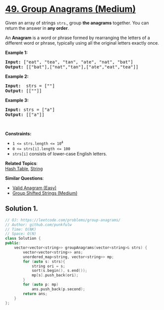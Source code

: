 # [49. Group Anagrams (Medium)](https://leetcode.com/problems/group-anagrams/)

<p>Given an array of strings <code>strs</code>., group <b>the anagrams</b> together. You can return the answer in <b>any order</b>.</p>

<p>An <b>Anagram</b> is a word or phrase formed by rearranging the letters of a different word or phrase, typically using all the original letters exactly once.</p>


<p><strong>Example 1:</strong></p>

<pre><strong>Input:</strong> ["eat", "tea", "tan", "ate", "nat", "bat"]
<strong>Output:</strong> [["bat"],["nat","tan"],["ate","eat","tea"]]
</pre>


<p><strong>Example 2:</strong></p>

<pre><strong>Input:</strong>  strs = [""]
<strong>Output:</strong> [[""]]
</pre>


<p><strong>Example 3:</strong></p>

<pre><strong>Input:</strong> strs = ["a"]
<strong>Output:</strong> [["a"]]
</pre>


<p>&nbsp;</p>
<p><strong>Constraints:</strong></p>

<ul>
  <li><code>1 &lt;= strs.length &lt;= 10<sup>4</sup></code></li>
  <li><code>0 &lt;= strs[i].length &lt;= 100</code></li>
  <li><code>strs[i]</code> consists of lower-case English letters.</li>
</ul>


**Related Topics**:  
[Hash Table](https://leetcode.com/tag/hash-table/), [String](https://leetcode.com/tag/string/)

**Similar Questions**:
* [Valid Anagram (Easy)](https://leetcode.com/problems/valid-anagram/)
* [Group Shifted Strings (Medium)](https://leetcode.com/problems/group-shifted-strings/)

## Solution 1.

```cpp
// OJ: https://leetcode.com/problems/group-anagrams/
// Author: github.com/punkfulw
// Time: O(NK)
// Space: O(N)
class Solution {
public:
    vector<vector<string>> groupAnagrams(vector<string>& strs) {
        vector<vector<string>> ans;
        unordered_map<string, vector<string>> mp;
        for (auto s: strs){
            string ori = s;
            sort(s.begin(), s.end());
            mp[s].push_back(ori);
        }
        for (auto p: mp)
            ans.push_back(p.second);
        return ans;
    }
};
```

